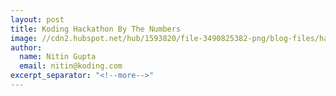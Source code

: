 ```yaml
---
layout: post
title: Koding Hackathon By The Numbers
image: //cdn2.hubspot.net/hub/1593820/file-3490825382-png/blog-files/hackathoninfogrphc.png
author:
  name: Nitin Gupta
  email: nitin@koding.com
excerpt_separator: "<!--more-->"
---
```


